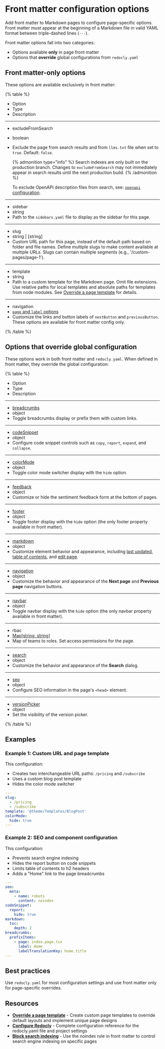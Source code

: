 # Front matter configuration options

Add front matter to Markdown pages to configure page-specific options.
Front matter must appear at the beginning of a Markdown file in valid YAML format between triple-dashed lines (`---`).

Front matter options fall into two categories:
- Options available **only** in page front matter
- Options that **override** global configurations from `redocly.yaml`

## Front matter-only options

These options are available exclusively in front matter:

{% table %}

- Option
- Type
- Description

---

- excludeFromSearch
- boolean
- Exclude the page from search results and from `llms.txt` file when set to `true`.
  Default: `false`.

  {% admonition type="info" %}
  Search indexes are only built on the production branch.
  Changes to `excludeFromSearch` may not immediately appear in search results until the next production build.
  {% /admonition %}

  To exclude OpenAPI description files from search, see: [`openapi` configuration](./openapi/index.md).

---

- sidebar
- string
- Path to the `sidebars.yaml` file to display as the sidebar for this page.

---

- slug
- string | [string]
- Custom URL path for this page, instead of the default path based on folder and file names.
  Define multiple slugs to make content available at multiple URLs.
  Slugs can contain multiple segments (e.g., '/custom-pages/page-1').

---

- template
- string
- Path to a custom template for the Markdown page.
  Omit file extensions.
  Use relative paths for local templates and absolute paths for templates from node modules.
  See [Override a page template](../customization/custom-page-templates.md) for details.

---

- navigation
- [`page` and `label` options](./navigation.md#options-that-apply-to-front-matter-only)
- Customize the links and button labels of `nextButton` and `previousButton`.
  These options are available for front matter config only.

{% /table %}

## Options that override global configuration

These options work in both front matter and `redocly.yaml`.
When defined in front matter, they override the global configuration:

{% table %}

- Option
- Type
- Description

---

- [breadcrumbs](./breadcrumbs.md)
- object
- Toggle breadcrumbs display or prefix them with custom links.

---

- [codeSnippet](./code-snippet.md)
- object
- Configure code snippet controls such as `copy`, `report`, `expand`, and `collapse`.

---

- [colorMode](./color-mode.md)
- object
- Toggle color mode switcher display with the `hide` option.

---

- [feedback](./feedback.md)
- object
- Customize or hide the sentiment feedback form at the bottom of pages.

---

- [footer](./footer.md)
- object
- Toggle footer display with the `hide` option (the only footer property available in front matter).

---

- [markdown](./markdown.md)
- object
- Customize element behavior and appearance, including [last updated](./markdown.md#last-updated-object), [table of contents](./markdown.md#table-of-contents-object), and [edit page](./markdown.md#edit-page-object).

---

- [navigation](./navigation.md)
- object
- Customize the behavior and appearance of the **Next page** and **Previous page** navigation buttons.

---

- [navbar](./navbar.md)
- object
- Toggle navbar display with the `hide` option (the only navbar property available in front matter).

---

- rbac
- [Map[string, string]](./rbac.md#team-to-role-map)
- Map of teams to roles.
  Set access permissions for the page.

---

- [search](./search.md)
- object
- Customize the behavior and appearance of the **Search** dialog.

---

- [seo](./seo.md)
- object
- Configure SEO information in the page's `<head>` element.

---

- [versionPicker](./version-picker.md)
- object
- Set the visibility of the version picker.

{% /table %}

## Examples

### Example 1: Custom URL and page template

This configuration:
- Creates two interchangeable URL paths: `/pricing` and `/subscribe`
- Uses a custom blog post template
- Hides the color mode switcher

```yaml
---
slug:
  - /pricing
  - /subscribe
template: '@theme/Templates/BlogPost'
colorMode:
  hide: true
---
```

### Example 2: SEO and component configuration

This configuration:
- Prevents search engine indexing
- Hides the report button on code snippets
- Limits table of contents to h2 headers
- Adds a "Home" link to the page breadcrumbs

```yaml
---
seo:
  meta:
    - name: robots
      content: noindex
codeSnippet:
  report:
    hide: true
markdown:
  toc:
    depth: 2
breadcrumbs:
  prefixItems:
    - page: index.page.tsx
      label: Home
      labelTranslationKey: home.title
---
```

## Best practices

Use `redocly.yaml` for most configuration settings and use front matter only for page-specific overrides.

## Resources

- **[Override a page template](../customization/custom-page-templates.md)** - Create custom page templates to override default layouts and implement unique page designs
- **[Configure Redocly](./index.md)** - Complete configuration reference for the redocly.yaml file and project settings
- **[Block search indexing](./seo.md#control-search-indexing)** - Use the noindex rule in front matter to control search engine indexing on specific pages
